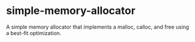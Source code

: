 # simple-memory-allocator
A simple memory allocator that implements a malloc, calloc, and free using a best-fit optimization.

